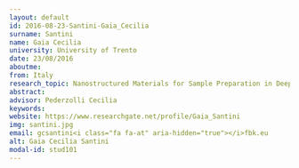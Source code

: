 ```yaml
---
layout: default 
id: 2016-08-23-Santini-Gaia_Cecilia
surname: Santini
name: Gaia Cecilia
university: University of Trento
date: 23/08/2016
aboutme: 
from: Italy
research_topic: Nanostructured Materials for Sample Preparation in Deep Sequencing Systems
abstract: 
advisor: Pederzolli Cecilia
keywords: 
website: https://www.researchgate.net/profile/Gaia_Santini
img: santini.jpg
email: gcsantini<i class="fa fa-at" aria-hidden="true"></i>fbk.eu
alt: Gaia Cecilia Santini
modal-id: stud101
---
```

